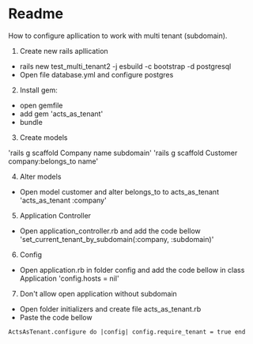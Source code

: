# Readme

How to configure apllication to work with multi tenant (subdomain).

1. Create new rails apllication

- rails new test_multi_tenant2 -j esbuild -c bootstrap -d postgresql
- Open file database.yml and configure postgres

2. Install gem:

- open gemfile
- add gem 'acts_as_tenant'
- bundle

3. Create models

'rails g scaffold Company name subdomain'
'rails g scaffold Customer company:belongs_to name'

4. Alter models

- Open model customer and alter belongs_to to acts_as_tenant
'acts_as_tenant :company'

5. Application Controller

- Open application_controller.rb and add the code bellow
'set_current_tenant_by_subdomain(:company, :subdomain)'

6. Config

- Open application.rb in folder config and add the code bellow in class Application
'config.hosts = nil'

7. Don't allow open application without subdomain

- Open folder initializers and create file acts_as_tenant.rb
- Paste the code bellow

`ActsAsTenant.configure do |config|
    config.require_tenant = true
end`